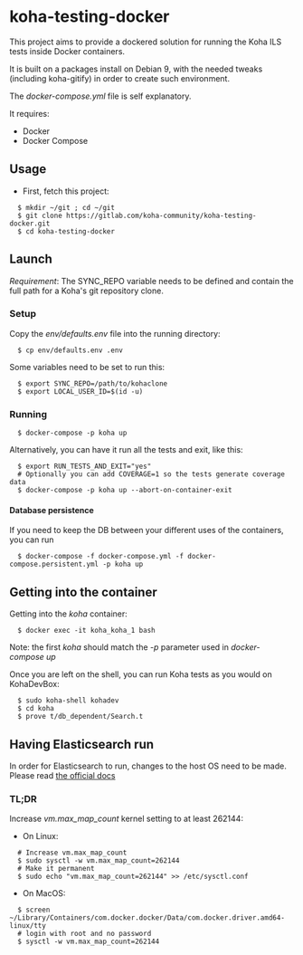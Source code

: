 # koha-testing-docker

This project aims to provide a dockered solution for running the Koha ILS
tests inside Docker containers.

It is built on a packages install on Debian 9, with the needed tweaks (including koha-gitify)
in order to create such environment.

The *docker-compose.yml* file is self explanatory.

It requires:
- Docker
- Docker Compose

## Usage

* First, fetch this project:

```
  $ mkdir ~/git ; cd ~/git
  $ git clone https://gitlab.com/koha-community/koha-testing-docker.git
  $ cd koha-testing-docker
```

## Launch

*Requirement*: The SYNC_REPO variable needs to be defined and contain the full path
for a Koha's git repository clone.

### Setup

Copy the _env/defaults.env_ file into the running directory:

```
  $ cp env/defaults.env .env
```

Some variables need to be set to run this:

```
  $ export SYNC_REPO=/path/to/kohaclone
  $ export LOCAL_USER_ID=$(id -u)
```

### Running

```
  $ docker-compose -p koha up
```

Alternatively, you can have it run all the tests and exit, like this:

```
  $ export RUN_TESTS_AND_EXIT="yes"
  # Optionally you can add COVERAGE=1 so the tests generate coverage data
  $ docker-compose -p koha up --abort-on-container-exit
```

#### Database persistence

If you need to keep the DB between your different uses of the containers, you can
run

```
  $ docker-compose -f docker-compose.yml -f docker-compose.persistent.yml -p koha up
```

## Getting into the container

Getting into the _koha_ container:

```
  $ docker exec -it koha_koha_1 bash
```

Note: the first _koha_ should match the _-p_ parameter used in _docker-compose up_


Once you are left on the shell, you can run Koha tests as you would on KohaDevBox:


```
  $ sudo koha-shell kohadev
  $ cd koha
  $ prove t/db_dependent/Search.t
```


## Having Elasticsearch run

In order for Elasticsearch to run, changes to the host OS need to be made. Please read
[the official docs](https://www.elastic.co/guide/en/elasticsearch/reference/current/docker.html#docker-cli-run-prod-mode)

### TL;DR
Increase *vm.max_map_count* kernel setting to at least 262144:

* On Linux:
```
  # Increase vm.max_map_count
  $ sudo sysctl -w vm.max_map_count=262144
  # Make it permanent
  $ sudo echo "vm.max_map_count=262144" >> /etc/sysctl.conf

```

* On MacOS:
```
  $ screen ~/Library/Containers/com.docker.docker/Data/com.docker.driver.amd64-linux/tty
  # login with root and no password
  $ sysctl -w vm.max_map_count=262144
```

